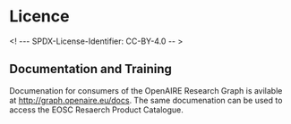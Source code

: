 # Licence

<! --- SPDX-License-Identifier: CC-BY-4.0  -- >

## Documentation and Training

Documenation for consumers of the OpenAIRE Research Graph is avilable at http://graph.openaire.eu/docs. The same documenation can be used to access the EOSC Resaerch Product Catalogue.
